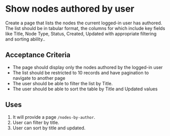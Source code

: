 # Show nodes authored by user

Create a page that lists the nodes the current logged-in user has authored. The list should be in tabular format, the columns for which include key fields like Title, Node Type, Status, Created, Updated with appropriate filtering and sorting ability..

## Acceptance Criteria

- The page should display only the nodes authored by the logged-in user
- The list should be restricted to 10 records and have pagination to navigate to another page
- The user should be able to filter the list by Title.
- The user should be able to sort the table by Title and Updated values

## Uses

1. It will provide a page `/nodes-by-author`.
2. User can filter by title.
3. User can sort by title and updated. 
